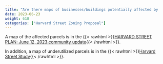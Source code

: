 ```yaml
---
title: "Are there maps of businesses/buildings potentially affected by the Harvard Street zoning proposal?"
date: 2023-06-23
weight: 610
categories: ["Harvard Street Zoning Proposal"]
---
```

A map of the affected parcels is in the {{< rawhtml >}}<a href="https://www.brooklinema.gov/DocumentCenter/View/42380/DPCD-Harvard-Street-Update-0612-2023_v2#page=5" target="_new">HARVARD STREET PLAN: June 12, 2023 community update</a>{{< /rawhtml >}}.

In addition, a map of underutilized parcels is in the {{< rawhtml >}}<a href="https://www.brooklinema.gov/DocumentCenter/View/39910/Section-05-04-Lot-and-Development-Data-v4#page=13" target="_new">Harvard Street Study</a>{{< /rawhtml >}}.